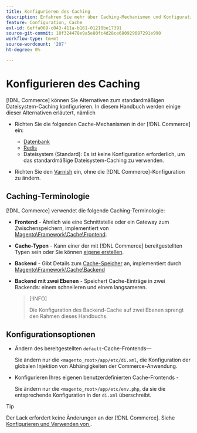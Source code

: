 ```yaml
---
title: Konfigurieren des Caching
description: Erfahren Sie mehr über Caching-Mechanismen und Konfigurationsoptionen für Adobe Commerce-Programme. Entdecken Sie Alternativen zum standardmäßigen Dateisystem-Caching.
feature: Configuration, Cache
exl-id: 6effa069-c043-411a-b161-01210be17391
source-git-commit: 10f324478e9a5e80fc4d28ce680929687291e990
workflow-type: tm+mt
source-wordcount: '207'
ht-degree: 0%

---
```


# Konfigurieren des Caching

[!DNL Commerce] können Sie Alternativen zum standardmäßigen Dateisystem-Caching konfigurieren. In diesem Handbuch werden einige dieser Alternativen erläutert, nämlich

- Richten Sie die folgenden Cache-Mechanismen in der [!DNL Commerce] ein:

   - [Datenbank](https://developer.adobe.com/commerce/php/development/cache/partial/database-caching/)
   - [Redis](config-redis.md)
   - Dateisystem (Standard): Es ist keine Konfiguration erforderlich, um das standardmäßige Dateisystem-Caching zu verwenden.

- Richten Sie den [Varnish](config-varnish.md) ein, ohne die [!DNL Commerce]-Konfiguration zu ändern.

## Caching-Terminologie

[!DNL Commerce] verwendet die folgende Caching-Terminologie:

- **Frontend** - Ähnlich wie eine Schnittstelle oder ein Gateway zum Zwischenspeichern, implementiert von [Magento\Framework\Cache\Frontend](https://github.com/magento/magento2/tree/2.4/lib/internal/Magento/Framework/Cache/Frontend).
- **Cache-Typen** - Kann einer der mit [!DNL Commerce] bereitgestellten Typen sein oder Sie können [eigene erstellen](https://developer.adobe.com/commerce/php/development/cache/partial/cache-type/).
- **Backend** - Gibt Details zum [Cache-Speicher](https://framework.zend.com/manual/1.12/en/zend.cache.backends.html) an, implementiert durch [Magento\Framework\Cache\Backend](https://github.com/magento/magento2/tree/2.4/lib/internal/Magento/Framework/Cache/Backend)
- **Backend mit zwei Ebenen** - Speichert Cache-Einträge in zwei Backends: einem schnelleren und einem langsameren.

  >[!INFO]
  >
  >Die Konfiguration des Backend-Cache auf zwei Ebenen sprengt den Rahmen dieses Handbuchs.

## Konfigurationsoptionen

- Ändern des bereitgestellten `default`-Cache-Frontends—

  Sie ändern nur die `<magento_root>/app/etc/di.xml`, die Konfiguration der globalen Injektion von Abhängigkeiten der Commerce-Anwendung.

- Konfigurieren Ihres eigenen benutzerdefinierten Cache-Frontends -

  Sie ändern nur die `<magento_root>/app/etc/env.php`, da sie die entsprechende Konfiguration in der `di.xml` überschreibt.

>[!TIP]
>
>Der Lack erfordert keine Änderungen an der [!DNL Commerce]. Siehe [Konfigurieren und Verwenden von &#x200B;](config-varnish.md).
